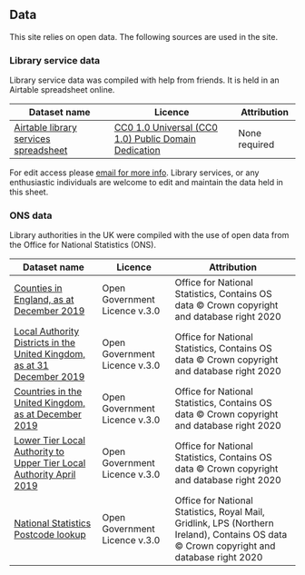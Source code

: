 ## Data

This site relies on open data. The following sources are used in the site.

### Library service data

Library service data was compiled with help from friends. It is held in an Airtable spreadsheet online.

| Dataset name | Licence | Attribution |
| ------------ | ------- | ----------- |
| [Airtable library services spreadsheet](https://airtable.com/shrKkzYDUNMMM6qrJ) | [CC0 1.0 Universal (CC0 1.0) Public Domain Dedication](https://creativecommons.org/publicdomain/zero/1.0/) |  None required |

For edit access please [email for more info](mailto:info@librarieshacked.org). Library services, or any enthusiastic individuals are welcome to edit and maintain the data held in this sheet.

### ONS data

Library authorities in the UK were compiled with the use of open data from the Office for National Statistics (ONS).

| Dataset name | Licence | Attribution |
| ------------ | ------- | ----------- |
| [Counties in England, as at December 2019](https://geoportal.statistics.gov.uk/datasets/counties-december-2019-boundaries-en-bfc) | Open Government Licence v.3.0 |  Office for National Statistics, Contains OS data © Crown copyright and database right 2020 |
| [Local Authority Districts in the United Kingdom, as at 31 December 2019](https://geoportal.statistics.gov.uk/datasets/local-authority-districts-december-2019-boundaries-uk-bfc) | Open Government Licence v.3.0 |  Office for National Statistics, Contains OS data © Crown copyright and database right 2020 |
| [Countries in the United Kingdom, as at December 2019](https://geoportal.statistics.gov.uk/datasets/countries-december-2019-boundaries-uk-bfc) | Open Government Licence v.3.0 |  Office for National Statistics, Contains OS data © Crown copyright and database right 2020 |
| [Lower Tier Local Authority to Upper Tier Local Authority April 2019](https://geoportal.statistics.gov.uk/datasets/lower-tier-local-authority-to-upper-tier-local-authority-april-2019-lookup-in-england-and-wales) | Open Government Licence v.3.0 |  Office for National Statistics, Contains OS data © Crown copyright and database right 2020 |
| [National Statistics Postcode lookup](https://geoportal.statistics.gov.uk/datasets/national-statistics-postcode-lookup-february-2020) | Open Government Licence v.3.0 |  Office for National Statistics, Royal Mail, Gridlink, LPS (Northern Ireland), Contains OS data © Crown copyright and database right 2020 |

